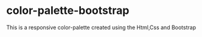 # color-palette-bootstrap
This is a responsive color-palette created using the Html,Css and Bootstrap
